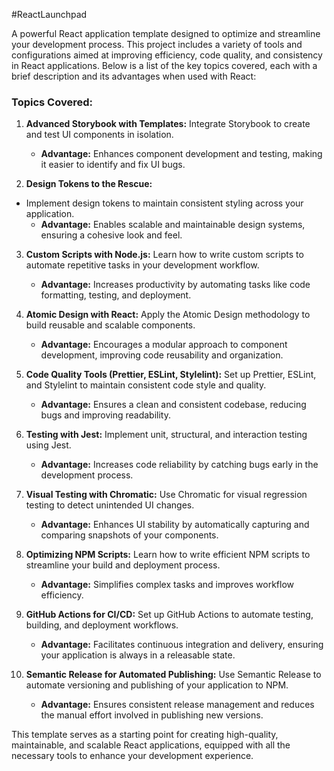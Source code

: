 #ReactLaunchpad

A powerful React application template designed to optimize and streamline your development process. This project includes a variety of tools and configurations aimed at improving efficiency, code quality, and consistency in React applications. Below is a list of the key topics covered, each with a brief description and its advantages when used with React:

### Topics Covered:
1. **Advanced Storybook with Templates:**
   Integrate Storybook to create and test UI components in isolation.
   - **Advantage:** Enhances component development and testing, making it easier to identify and fix UI bugs.

2. **Design Tokens to the Rescue:**
 - Implement design tokens to maintain consistent styling across your application.
   - **Advantage:** Enables scalable and maintainable design systems, ensuring a cohesive look and feel.

3. **Custom Scripts with Node.js:**
   Learn how to write custom scripts to automate repetitive tasks in your development workflow.
   - **Advantage:** Increases productivity by automating tasks like code formatting, testing, and deployment.

4. **Atomic Design with React:**
   Apply the Atomic Design methodology to build reusable and scalable components.
   - **Advantage:** Encourages a modular approach to component development, improving code reusability and organization.

5. **Code Quality Tools (Prettier, ESLint, Stylelint):**
   Set up Prettier, ESLint, and Stylelint to maintain consistent code style and quality.
   - **Advantage:** Ensures a clean and consistent codebase, reducing bugs and improving readability.

6. **Testing with Jest:**
   Implement unit, structural, and interaction testing using Jest.
   - **Advantage:** Increases code reliability by catching bugs early in the development process.

7. **Visual Testing with Chromatic:**
   Use Chromatic for visual regression testing to detect unintended UI changes.
   - **Advantage:** Enhances UI stability by automatically capturing and comparing snapshots of your components.

8. **Optimizing NPM Scripts:**
   Learn how to write efficient NPM scripts to streamline your build and deployment process.
   - **Advantage:** Simplifies complex tasks and improves workflow efficiency.

9. **GitHub Actions for CI/CD:**
   Set up GitHub Actions to automate testing, building, and deployment workflows.
   - **Advantage:** Facilitates continuous integration and delivery, ensuring your application is always in a releasable state.

10. **Semantic Release for Automated Publishing:**
    Use Semantic Release to automate versioning and publishing of your application to NPM.
    - **Advantage:** Ensures consistent release management and reduces the manual effort involved in publishing new versions.

This template serves as a starting point for creating high-quality, maintainable, and scalable React applications, equipped with all the necessary tools to enhance your development experience.